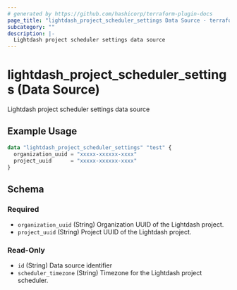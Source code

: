 ```yaml
---
# generated by https://github.com/hashicorp/terraform-plugin-docs
page_title: "lightdash_project_scheduler_settings Data Source - terraform-provider-lightdash"
subcategory: ""
description: |-
  Lightdash project scheduler settings data source
---
```


# lightdash_project_scheduler_settings (Data Source)

Lightdash project scheduler settings data source

## Example Usage

```terraform
data "lightdash_project_scheduler_settings" "test" {
  organization_uuid = "xxxxx-xxxxxx-xxxx"
  project_uuid      = "xxxxx-xxxxxx-xxxx"
}
```

<!-- schema generated by tfplugindocs -->
## Schema

### Required

- `organization_uuid` (String) Organization UUID of the Lightdash project.
- `project_uuid` (String) Project UUID of the Lightdash project.

### Read-Only

- `id` (String) Data source identifier
- `scheduler_timezone` (String) Timezone for the Lightdash project scheduler.

